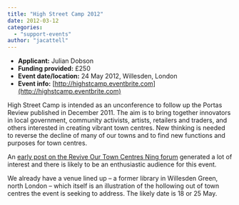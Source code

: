 ```yaml
---
title: "High Street Camp 2012"
date: 2012-03-12
categories: 
  - "support-events"
author: "jacattell"
---
```


- **Applicant:** Julian Dobson
- **Funding provided:** £250
- **Event date/location:** 24 May 2012, Willesden, London
- **Event info:** [http://highstcamp.eventbrite.com](http://highstcamp.eventbrite.com)

High Street Camp is intended as an unconference to follow up the Portas Review published in December 2011. The aim is to bring together innovators in local government, community activists, artists, retailers and traders, and others interested in creating vibrant town centres. New thinking is needed to reverse the decline of many of our towns and to find new functions and purposes for town centres.

An [early post on the Revive Our Town Centres Ning forum](http://reviveourcentres.ning.com/profiles/blogs/introducing-high-street-camp-a-practical-response-to-the-portas?xg_source=activity) generated a lot of interest and there is likely to be an enthusiastic audience for this event.

We already have a venue lined up – a former library in Willesden Green, north London – which itself is an illustration of the hollowing out of town centres the event is seeking to address. The likely date is 18 or 25 May.
